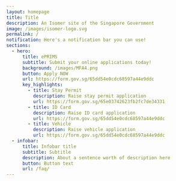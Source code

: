 ```yaml
---
layout: homepage
title: Title
description: An Isomer site of the Singapore Government
image: /images/isomer-logo.svg
permalink: /
notification: Here's a notification bar you can use!
sections:
  - hero:
      title: ePRIMS
      subtitle: Submit your online applications today!
      background: /images/MFA4.png
      button: Apply NOW
      url: https://form.gov.sg/65dd54e0cdc68597a44e9ddc
      key_highlights:
        - title: Stay Permit
          description: Raise stay permit application
          url: https://form.gov.sg/65e03742623fb2fc7de34331
        - title: ID Card
          description: Raise ID card application
          url: https://form.gov.sg/65dd54e0cdc68597a44e9ddc
        - title: Vehicle
          description: Raise vehicle application
          url: https://form.gov.sg/65dd54e0cdc68597a44e9ddc
  - infobar:
      title: Infobar title
      subtitle: Subtitle
      description: About a sentence worth of description here
      button: Button text
      url: /faq/
---
```

